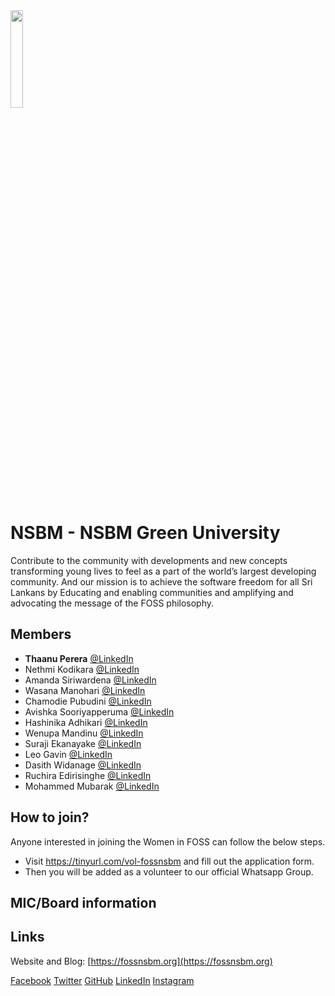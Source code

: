 <img src="https://github.com/fosslk/OpenDesign/blob/master/campus-clubs/NSBM/logo/2020/fossnsbmFullOriginal.png?raw=true#cc_logo" width="20%" />

# NSBM - NSBM Green University

Contribute to the community with developments and new concepts transforming young lives to feel as a part of the world’s largest developing community. And our mission is to achieve the software freedom for all Sri Lankans by Educating and enabling communities and amplifying and advocating the message of the FOSS philosophy.

## Members

- **Thaanu Perera** [@LinkedIn](https://www.linkedin.com/in/thaanu-perera-0a84b9194)
- Nethmi Kodikara [@LinkedIn](https://www.linkedin.com/in/nethmi-kodikara-4280761b2/)
- Amanda Siriwardena [@LinkedIn](https://www.linkedin.com/in/amanda-siriwardena-997b341a5)
- Wasana Manohari [@LinkedIn](https://www.linkedin.com/in/wasana-manohari-7b06541a5)
- Chamodie Pubudini [@LinkedIn](https://www.linkedin.com/in/chamodie-pubudini-793a151b8)
- Avishka Sooriyapperuma [@LinkedIn](https://www.linkedin.com/in/avishka-sooriyapperuma-003a091b6)
- Hashinika Adhikari [@LinkedIn](https://www.linkedin.com/in/hashinika-adhikari-ab17b1216)
- Wenupa Mandinu [@LinkedIn](https://www.linkedin.com/in/wenupamandinu)
- Suraji Ekanayake [@LinkedIn](https://www.linkedin.com/in/suraji-ekanayaka-4747591a6)
- Leo Gavin [@LinkedIn](https://www.linkedin.com/in/leogavin/)
- Dasith Widanage [@LinkedIn](https://www.linkedin.com/in/dasith-vidanage/)
- Ruchira Edirisinghe [@LinkedIn](https://www.linkedin.com/in/ruchiraedirisinghe)
- Mohammed Mubarak [@LinkedIn](https://www.linkedin.com/in/mohamed-mubarak-lk)

## How to join?

Anyone interested in joining the Women in FOSS can follow the below steps.
- Visit https://tinyurl.com/vol-fossnsbm and fill out the application form.
- Then you will be added as a volunteer to our official Whatsapp Group.

## MIC/Board information

## Links

Website and Blog: [https://fossnsbm.org](https://fossnsbm.org)

[Facebook](https://www.facebook.com/foss.nsbm)
[Twitter](https://twitter.com/fossnsbm)
[GitHub](https://github.com/fossnsbm)
[LinkedIn](https://www.linkedin.com/company/fossnsbm/)
[Instagram](https://www.instagram.com/fossnsbm/)
